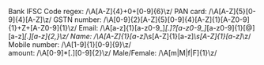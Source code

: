 Bank IFSC Code regex:	/\A[A-Z]{4}+0+[0-9]{6}\z/
PAN card:	/\A[A-Z]{5}[0-9]{4}[A-Z]\z/
GSTN number:	/\A[0-9]{2}[A-Z]{5}[0-9]{4}[A-Z]{1}[A-Z0-9]{1}+Z+[A-Z0-9]{1}\z/
Email:	/\A[a-z]{1}[a-z0-9_]*[.]?[a-z0-9_]*[a-z0-9]{1}[@][a-z]*[.][a-z]{2,}\z/
Name:	/\A[A-Z]{1}[a-z]*\s[A-Z]{1}[a-z]*\s[A-Z]{1}[a-z]*\z/
Mobile number: /\A[1-9]{1}[0-9]{9}\z/	
amount:		/\A[0-9]*[.][0-9]{2}\z/
Male/Female:	/\A[m|M|f|F]{1}\z/

